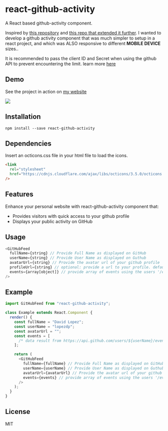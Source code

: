 # react-github-activity

A React based github-activity component.

Inspired by [this repository](https://github.com/caseyscarborough/github-activity) and [this repo that extended it further](https://github.com/piotrromanowski/react-github-activity). I wanted to develop a github activity component that was much simpler to setup in a react project, and which was ALSO responsive to different **MOBILE DEVICE** sizes..

It is recommended to pass the client ID and Secret when using the github API to prevent encountering the limit. learn more [here](https://developer.github.com/v3/#oauth2-keysecret)

## Demo

See the project in action on [my website](https://davidplopez.com)

![](http://i.imgur.com/M9ntwJS.png)

## Installation

`npm install --save react-github-activity`

## Dependencies

Insert an octicons.css file in your html file to load the icons.

```html
<link
  rel="stylesheet"
  href="https://cdnjs.cloudflare.com/ajax/libs/octicons/3.5.0/octicons.min.css"
/>
```

## Features

Enhance your personal website with react-github-activity component that:

- Provides visitors with quick access to your github profile
- Displays your public activity on GitHub

## Usage

```js
<GitHubFeed
  fullName={string} // Provide Full Name as displayed on GitHub
  userName={string} // Provide User Name as displayed on Guthub
  avatarUrl={string} // Provide the avatar url of your github profile
  profileUrl={string} // optional: provide a url to your profile. default -> https://github.com/${userName}
  events={array[object]} // provide array of events using the users '/events' endpoint of github api
/>
```

## Example

```js
import GitHubFeed from "react-github-activity";

class Example extends React.Component {
  render() {
    const fullName = "David Lopez";
    const userName = "lopezdp";
    const avatarUrl = "";
    const events = [
      /* data result from https://api.github.com/users/${userName}/events */
    ];

    return (
      <GitHubFeed
        fullName={fullName} // Provide Full Name as displayed on GitHub
        userName={userName} // Provide User Name as displayed on Guthub
        avatarUrl={avatarUrl} // Provide the avatar url of your github profile
        events={events} // provide array of events using the users '/events' endpoint of github api
      />
    );
  }
}
```

## License

MIT
